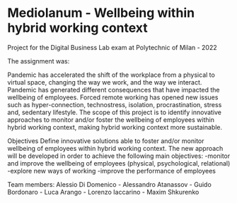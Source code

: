 # Mediolanum - Wellbeing within hybrid working context

Project for the Digital Business Lab exam at Polytechnic of Milan - 2022

The assignment was:

Pandemic has accelerated the shift of the workplace from a physical to virtual space, changing the way we work, and the way we
interact. Pandemic has generated different consequences that have impacted the wellbeing of employees. Forced remote working has
opened new issues such as hyper-connection, technostress, isolation, procrastination, stress and, sedentary lifestyle. The scope of this
project is to identify innovative approaches to monitor and/or foster the wellbeing of employees within hybrid working context, making
hybrid working context more sustainable.

Objectives
Define innovative solutions able to foster and/or monitor wellbeing of employees within hybrid working context. The new approach will
be developed in order to achieve the following main objectives:
-monitor and improve the wellbeing of employees (physical, psychological, relational)
-explore new ways of working
-improve the performance of employees

Team members: Alessio Di Domenico - Alessandro Atanassov - Guido Bordonaro - Luca Arango - Lorenzo Iaccarino - Maxim Shkurenko
